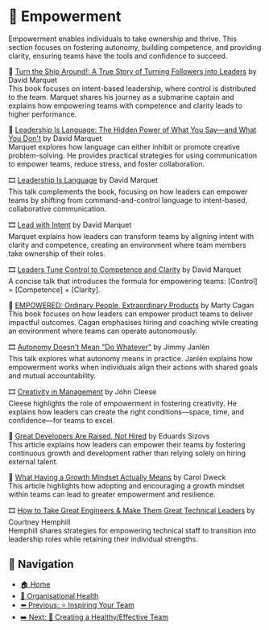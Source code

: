 # 🔑 Empowerment

Empowerment enables individuals to take ownership and thrive. This section focuses on fostering autonomy, building competence, and providing clarity, ensuring teams have the tools and confidence to succeed.

📘 [Turn the Ship Around!: A True Story of Turning Followers into Leaders](https://www.goodreads.com/book/show/16158601-turn-the-ship-around) by David Marquet  
This book focuses on intent-based leadership, where control is distributed to the team. Marquet shares his journey as a submarine captain and explains how empowering teams with competence and clarity leads to higher performance.

📘 [Leadership Is Language: The Hidden Power of What You Say—and What You Don't](https://www.goodreads.com/book/show/42774083-leadership-is-language) by David Marquet  
Marquet explores how language can either inhibit or promote creative problem-solving. He provides practical strategies for using communication to empower teams, reduce stress, and foster collaboration.

🎞 [Leadership Is Language](https://www.youtube.com/watch?v=AUTYxGKbp5w) by David Marquet  
This talk complements the book, focusing on how leaders can empower teams by shifting from command-and-control language to intent-based, collaborative communication.

🎞 [Lead with Intent](https://www.youtube.com/watch?v=Nb_rmIomQHs) by David Marquet  
Marquet explains how leaders can transform teams by aligning intent with clarity and competence, creating an environment where team members take ownership of their roles.

🎞 [Leaders Tune Control to Competence and Clarity](https://www.youtube.com/watch?v=J5jQsrMousE) by David Marquet  
A concise talk that introduces the formula for empowering teams: [Control] = [Competence] + [Clarity].

📘 [EMPOWERED: Ordinary People, Extraordinary Products](https://svpg.com/empowered-ordinary-people-extraordinary-products/) by Marty Cagan  
This book focuses on how leaders can empower product teams to deliver impactful outcomes. Cagan emphasises hiring and coaching while creating an environment where teams can operate autonomously.

🎞 [Autonomy Doesn't Mean "Do Whatever"](https://www.youtube.com/watch?v=RiKN7x1ppRE) by Jimmy Janlén  
This talk explores what autonomy means in practice. Janlén explains how empowerment works when individuals align their actions with shared goals and mutual accountability.

🎞 [Creativity in Management](https://www.youtube.com/watch?v=Pb5oIIPO62g) by John Cleese  
Cleese highlights the role of empowerment in fostering creativity. He explains how leaders can create the right conditions—space, time, and confidence—for teams to excel.

📄 [Great Developers Are Raised, Not Hired](https://sizovs.net/2019/04/10/the-best-developers-are-raised-not-hired/) by Eduards Sizovs  
This article explains how leaders can empower their teams by fostering continuous growth and development rather than relying solely on hiring external talent.

📄 [What Having a Growth Mindset Actually Means](https://hbr.org/2016/01/what-having-a-growth-mindset-actually-means) by Carol Dweck  
This article highlights how adopting and encouraging a growth mindset within teams can lead to greater empowerment and resilience.

🎞 [How to Take Great Engineers & Make Them Great Technical Leaders](https://www.youtube.com/watch?v=RtMmxqkPVug) by Courtney Hemphill  
Hemphill shares strategies for empowering technical staff to transition into leadership roles while retaining their individual strengths.

## 🧭 Navigation

- [🏠 Home](../../README.md)
- [🧠 Organisational Health](../README.md)
- [⬅️ Previous: ⭐ Inspiring Your Team](inspiring-your-team.md)
- [➡️ Next: 🤝 Creating a Healthy/Effective Team](creating-a-healthy-effective-team.md)
